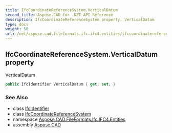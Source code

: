 ```yaml
---
title: IfcCoordinateReferenceSystem.VerticalDatum
second_title: Aspose.CAD for .NET API Reference
description: IfcCoordinateReferenceSystem property. VerticalDatum
type: docs
weight: 50
url: /net/aspose.cad.fileformats.ifc.ifc4.entities/ifccoordinatereferencesystem/verticaldatum/
---
```

## IfcCoordinateReferenceSystem.VerticalDatum property

VerticalDatum

```csharp
public IfcIdentifier VerticalDatum { get; set; }
```

### See Also

* class [IfcIdentifier](../../../aspose.cad.fileformats.ifc.ifc4.types/ifcidentifier/)
* class [IfcCoordinateReferenceSystem](../)
* namespace [Aspose.CAD.FileFormats.Ifc.IFC4.Entities](../../ifccoordinatereferencesystem/)
* assembly [Aspose.CAD](../../../)


